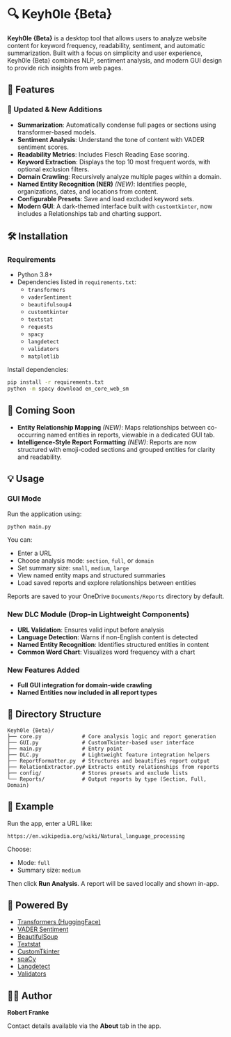 # 🔍 Keyh0le {Beta}

**Keyh0le {Beta}** is a desktop tool that allows users to analyze website content for keyword frequency, readability, sentiment, and automatic summarization. Built with a focus on simplicity and user experience, Keyh0le {Beta} combines NLP, sentiment analysis, and modern GUI design to provide rich insights from web pages.

## 🚀 Features

### 🔄 Updated & New Additions

- **Summarization**: Automatically condense full pages or sections using transformer-based models.
- **Sentiment Analysis**: Understand the tone of content with VADER sentiment scores.
- **Readability Metrics**: Includes Flesch Reading Ease scoring.
- **Keyword Extraction**: Displays the top 10 most frequent words, with optional exclusion filters.
- **Domain Crawling**: Recursively analyze multiple pages within a domain.
- **Named Entity Recognition (NER)** _(NEW)_: Identifies people, organizations, dates, and locations from content.
- **Configurable Presets**: Save and load excluded keyword sets.
- **Modern GUI**: A dark-themed interface built with `customtkinter`, now includes a Relationships tab and charting support.

## 🛠️ Installation

### Requirements

- Python 3.8+
- Dependencies listed in `requirements.txt`:
  - `transformers`
  - `vaderSentiment`
  - `beautifulsoup4`
  - `customtkinter`
  - `textstat`
  - `requests`
  - `spacy`
  - `langdetect`
  - `validators`
  - `matplotlib`

Install dependencies:

```bash
pip install -r requirements.txt
python -m spacy download en_core_web_sm
```

## 🌟 Coming Soon

- **Entity Relationship Mapping** _(NEW)_: Maps relationships between co-occurring named entities in reports, viewable in a dedicated GUI tab.
- **Intelligence-Style Report Formatting** _(NEW)_: Reports are now structured with emoji-coded sections and grouped entities for clarity and readability.

## 💡 Usage

### GUI Mode

Run the application using:

```bash
python main.py
```

You can:

- Enter a URL
- Choose analysis mode: `section`, `full`, or `domain`
- Set summary size: `small`, `medium`, `large`
- View named entity maps and structured summaries
- Load saved reports and explore relationships between entities

Reports are saved to your OneDrive `Documents/Reports` directory by default.

### New DLC Module (Drop-in Lightweight Components)

- **URL Validation**: Ensures valid input before analysis
- **Language Detection**: Warns if non-English content is detected
- **Named Entity Recognition**: Identifies structured entities in content
- **Common Word Chart**: Visualizes word frequency with a chart

### New Features Added

- **Full GUI integration for domain-wide crawling**
- **Named Entities now included in all report types**

## 📁 Directory Structure

```
Keyh0le {Beta}/
├── core.py             # Core analysis logic and report generation
├── GUI.py              # CustomTkinter-based user interface
├── main.py             # Entry point
├── DLC.py              # Lightweight feature integration helpers
├── ReportFormatter.py  # Structures and beautifies report output
├── RelationExtractor.py# Extracts entity relationships from reports
├── config/             # Stores presets and exclude lists
└── Reports/            # Output reports by type (Section, Full, Domain)
```

## 📓 Example

Run the app, enter a URL like:

```
https://en.wikipedia.org/wiki/Natural_language_processing
```

Choose:
- Mode: `full`
- Summary size: `medium`

Then click **Run Analysis**. A report will be saved locally and shown in-app.

## 🧠 Powered By

- [Transformers (HuggingFace)](https://huggingface.co/transformers/)
- [VADER Sentiment](https://github.com/cjhutto/vaderSentiment)
- [BeautifulSoup](https://www.crummy.com/software/BeautifulSoup/)
- [Textstat](https://github.com/shivam5992/textstat)
- [CustomTkinter](https://github.com/TomSchimansky/CustomTkinter)
- [spaCy](https://spacy.io)
- [Langdetect](https://pypi.org/project/langdetect/)
- [Validators](https://pypi.org/project/validators/)

## 👨‍💻 Author

**Robert Franke**

Contact details available via the **About** tab in the app.
